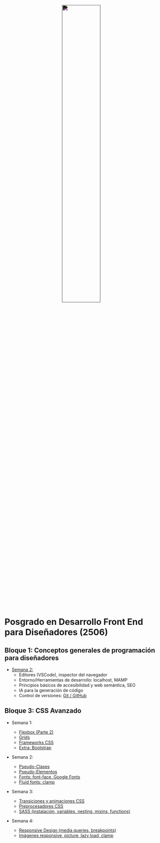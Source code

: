 <div align="center">
    <img width="50%" style="filter: invert(100%)" src="https://weareshifta.com/wp-content/uploads/LOGO-SHIFTA-BY-ELISAVA.png">
</div>
<br>

# Posgrado en Desarrollo Front End para Diseñadores (2506)

## Bloque 1: Conceptos generales de programación para diseñadores

- [Semana 2:](./Clase-Intro/resumen-clase.md)
    - Editores (VSCode), inspector del navegador
    - Entorno/Herramientas de desarrollo: localhost, MAMP
    - Principios básicos de accesibilidad y web semántica, SEO
    - IA para la generación de código
    - Control de versiones: [Git / GitHub](./Clase-Intro/git-github.md)

## Bloque 3: CSS Avanzado

- Semana 1:
    - [Flexbox (Parte 2)](./Clase-1/flexbox.md)
    - [Grids](./Clase-1/grids.md)
    - [Frameworks CSS](./Clase-1/frameworks.md)
    - [Extra: Bootstrap](./Clase-1/bootstrap.md)

- Semana 2:
    - [Pseudo-Clases](./Clase-2/resumen-clase.md)
    - [Pseudo-Elementos](./Clase-2/resumen-clase.md)
    - [Fonts: font-face, Google Fonts](./Clase-2/resumen-clase.md)
    - [Fluid fonts: clamp](./Clase-2/resumen-clase.md)

- Semana 3:
    - [Transiciones y animaciones CSS](./Clase-3/resumen-clase.md)
    - [Preprocesadores CSS](./Clase-3/resumen-clase.md)
    - [SASS (instalación, variables, nesting, mixins, functions)](./Clase-3/resumen-clase.md)

- Semana 4:
    - [Responsive Design (media queries, breakpoints)](./Clase-4/resumen-clase.md)
    - [Imágenes responsive, picture, lazy load, clamp](./Clase-4/resumen-clase.md)